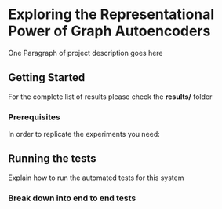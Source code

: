 #  Exploring the Representational Power of Graph Autoencoders

One Paragraph of project description goes here

## Getting Started

For the complete list of results please check the **results/** folder

### Prerequisites
In order to replicate the experiments you need:



## Running the tests

Explain how to run the automated tests for this system

### Break down into end to end tests


